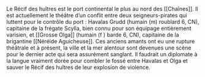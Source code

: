 Le Récif des huîtres est le port continental le plus au nord des [[Chaînes]].
Il est actuellement le théâtre d’un conflit entre deux seigneurs-pirates qui luttent pour le contrôle du port : Havalas Grudd (humain (m) roublard 6, CN), capitaine de la frégate Scylla, bien connu pour son équipage entièrement varisien, et [[Grosse Olga]] (humain (f ) barde 6, CN), capitaine de la brigantine [[Néréide Aguicheuse]]. Ces anciens amants ont eu une rupture théâtrale et à présent, la ville et la mer alentour sont devenues une scène pour le dernier acte qui sera assurément sanglant. Il faudrait un diplomate à la langue vraiment dorée pour combler le fossé entre Havalas et Olga et sauver le Récif des huîtres de leur explosion de violence.